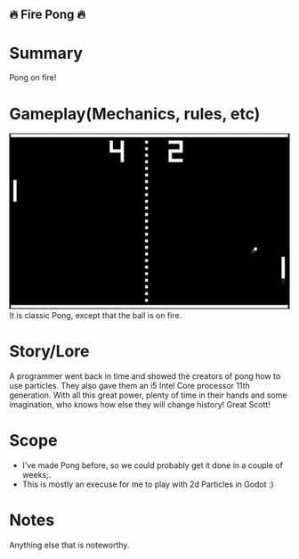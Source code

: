 ## :fire: Fire Pong :fire:

# Summary

Pong on fire!

# Gameplay(Mechanics, rules, etc)
![](../Images/Pong.jpg)
It is classic Pong, except that the ball is on fire.


# Story/Lore
A programmer went back in time and showed the creators of
pong how to use particles. They also gave them an i5 Intel Core processor 11th generation.
With all this great power, plenty of time in their hands and some imagination, who
knows how else they will change history! Great Scott! 

# Scope
- I've made Pong before, so we could probably get it done in a couple of weeks;.
- This is mostly an execuse for me to play with 2d Particles in Godot :)


# Notes
Anything else that is noteworthy.